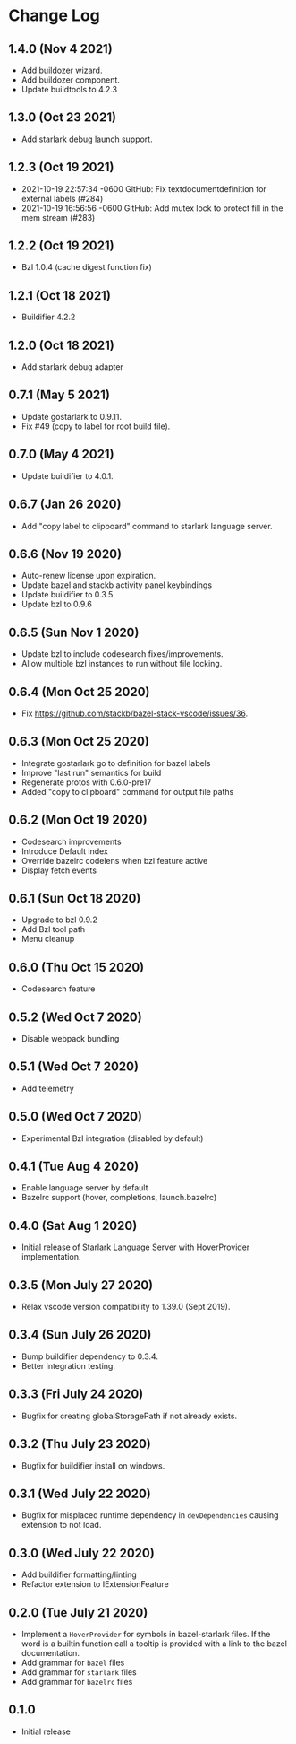 # Change Log

## 1.4.0 (Nov 4 2021)

- Add buildozer wizard.
- Add buildozer component.
- Update buildtools to 4.2.3
## 1.3.0 (Oct 23 2021)

- Add starlark debug launch support.

## 1.2.3 (Oct 19 2021)

- 2021-10-19 22:57:34 -0600 GitHub: Fix textdocumentdefinition for external labels (#284)
- 2021-10-19 16:56:56 -0600 GitHub: Add mutex lock to protect fill in the mem stream (#283)

## 1.2.2 (Oct 19 2021)

- Bzl 1.0.4 (cache digest function fix)

## 1.2.1 (Oct 18 2021)

- Buildifier 4.2.2

## 1.2.0 (Oct 18 2021)

- Add starlark debug adapter

## 0.7.1 (May 5 2021)

- Update gostarlark to 0.9.11.
- Fix #49 (copy to label for root build file).

## 0.7.0 (May 4 2021)

- Update buildifier to 4.0.1.

## 0.6.7 (Jan 26 2020)

- Add "copy label to clipboard" command to starlark language server.
## 0.6.6 (Nov 19 2020)

- Auto-renew license upon expiration.
- Update bazel and stackb activity panel keybindings
- Update buildifier to 0.3.5
- Update bzl to 0.9.6

## 0.6.5 (Sun Nov 1 2020)

- Update bzl to include codesearch fixes/improvements.
- Allow multiple bzl instances to run without file locking.

## 0.6.4 (Mon Oct 25 2020)

- Fix https://github.com/stackb/bazel-stack-vscode/issues/36.

## 0.6.3 (Mon Oct 25 2020)

- Integrate gostarlark go to definition for bazel labels
- Improve "last run" semantics for build
- Regenerate protos with 0.6.0-pre17
- Added "copy to clipboard" command for output file paths


## 0.6.2 (Mon Oct 19 2020)

- Codesearch improvements
- Introduce Default index
- Override bazelrc codelens when bzl feature active
- Display fetch events

## 0.6.1 (Sun Oct 18 2020)

- Upgrade to bzl 0.9.2
- Add Bzl tool path
- Menu cleanup

## 0.6.0 (Thu Oct 15 2020)

- Codesearch feature

## 0.5.2 (Wed Oct 7 2020)

- Disable webpack bundling

## 0.5.1 (Wed Oct 7 2020)

- Add telemetry

## 0.5.0 (Wed Oct 7 2020)

- Experimental Bzl integration (disabled by default)

## 0.4.1 (Tue Aug 4 2020)

- Enable language server by default
- Bazelrc support (hover, completions, launch.bazelrc)

## 0.4.0 (Sat Aug 1 2020)

- Initial release of Starlark Language Server with HoverProvider implementation.

## 0.3.5 (Mon July 27 2020)

- Relax vscode version compatibility to 1.39.0 (Sept 2019).

## 0.3.4 (Sun July 26 2020)

- Bump buildifier dependency to 0.3.4.
- Better integration testing.

## 0.3.3 (Fri July 24 2020)

- Bugfix for creating globalStoragePath if not already exists.

## 0.3.2 (Thu July 23 2020)

- Bugfix for buildifier install on windows.

## 0.3.1 (Wed July 22 2020)

- Bugfix for misplaced runtime dependency in `devDependencies` causing extension
  to not load.

## 0.3.0 (Wed July 22 2020)

- Add buildifier formatting/linting
- Refactor extension to IExtensionFeature

## 0.2.0 (Tue July 21 2020)

- Implement a `HoverProvider` for symbols in bazel-starlark files. If the word
  is a builtin function call a tooltip is provided with a link to the bazel
  documentation.
- Add grammar for `bazel` files
- Add grammar for `starlark` files
- Add grammar for `bazelrc` files

## 0.1.0

- Initial release
